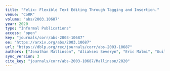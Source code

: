 ```yaml
---
title: "Felix: Flexible Text Editing Through Tagging and Insertion."
venue: "CoRR"
volume: "abs/2003.10687"
year: 2020
type: "Informal Publications"
access: "open"
key: "journals/corr/abs-2003-10687"
ee: "https://arxiv.org/abs/2003.10687"
url: "https://dblp.org/rec/journals/corr/abs-2003-10687"
authors: ["Jonathan Mallinson", "Aliaksei Severyn", "Eric Malmi", "Guillermo Garrido"]
sync_version: 3
cite_key: "journals/corr/abs-2003-10687/Mallinson/2020"
---
```

